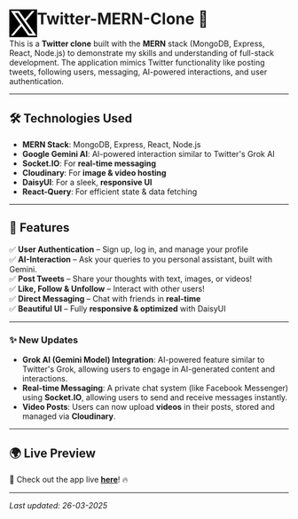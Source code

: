 <div>
  <h1>Twitter-MERN-Clone 🚀 <img src="./frontend/public/x.svg" width="50" alt="X Logo" align="left"></h1>
</div>

This is a **Twitter clone** built with the **MERN** stack (MongoDB, Express, React, Node.js) to demonstrate my skills and understanding of full-stack development. The application mimics Twitter functionality like posting tweets, following users, messaging, AI-powered interactions, and user authentication.

---

## 🛠 **Technologies Used**
- **MERN Stack**: MongoDB, Express, React, Node.js
- **Google Gemini AI**: AI-powered interaction similar to Twitter's Grok AI
- **Socket.IO**: For **real-time messaging** 
- **Cloudinary**: For **image & video hosting** 
- **DaisyUI**: For a sleek, **responsive UI** 
- **React-Query**: For efficient state & data fetching 

---

## 🚀 **Features**
✅ **User Authentication** – Sign up, log in, and manage your profile   
✅ **AI-Interaction** – Ask your queries to you personal assistant, built with Gemini.   
✅ **Post Tweets** – Share your thoughts with text, images, or videos!   
✅ **Like, Follow & Unfollow** – Interact with other users!   
✅ **Direct Messaging** – Chat with friends in **real-time**   
✅ **Beautiful UI** – Fully **responsive & optimized** with DaisyUI 

---

### **✨ New Updates**
- **Grok AI (Gemini Model) Integration**: AI-powered feature similar to Twitter's Grok, allowing users to engage in AI-generated content and interactions.
- **Real-time Messaging**: A private chat system (like Facebook Messenger) using **Socket.IO**, allowing users to send and receive messages instantly.
- **Video Posts**: Users can now upload **videos** in their posts, stored and managed via **Cloudinary**.

---

## 🌍 **Live Preview**
🚀 Check out the app live **[here](https://twitter-mern-clone-rts8.onrender.com)**! 🔥

---

_Last updated: 26-03-2025_



